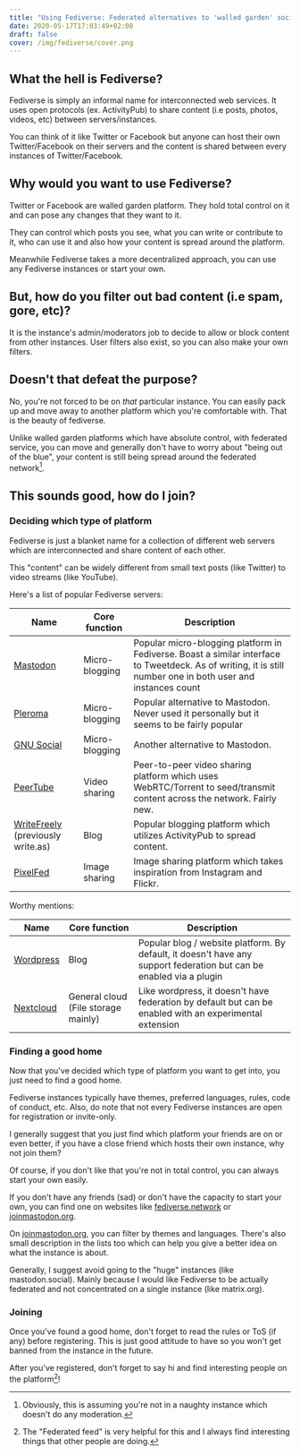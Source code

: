 ```yaml
---
title: "Using Fediverse: Federated alternatives to 'walled garden' social media platforms"
date: 2020-05-17T17:03:49+02:00
draft: false
cover: /img/fediverse/cover.png
---
```


## What the hell is Fediverse?

Fediverse is simply an informal name for interconnected web services. It uses
open protocols (ex. ActivityPub) to share content (i.e posts, photos, videos,
etc) between servers/instances.

You can think of it like Twitter or Facebook but anyone can host their own
Twitter/Facebook on their servers and the content is shared between every
instances of Twitter/Facebook.

## Why would you want to use Fediverse?

Twitter or Facebook are walled garden platform. They hold total control on it
and can pose any changes that they want to it.

They can control which posts you see, what you can write or contribute to it,
who can use it and also how your content is spread around the platform.

Meanwhile Fediverse takes a more decentralized approach, you can use any
Fediverse instances or start your own.

## But, how do you filter out bad content (i.e spam, gore, etc)?

It is the instance's admin/moderators job to decide to allow or block content
from other instances. User filters also exist, so you can also make your own
filters.

## Doesn't that defeat the purpose?

No, you're not forced to be on *that* particular instance. You can easily pack
up and move away to another platform which you're comfortable with. That is the
beauty of fediverse.

Unlike walled garden platforms which have absolute control, with federated
service, you can move and generally don't have to worry about "being out of the
blue", your content is still being spread around the federated network[^1].


## This sounds good, how do I join?

### Deciding which type of platform

Fediverse is just a blanket name for a collection of different web servers which
are interconnected and share content of each other.

This "content" can be widely different from small text posts (like Twitter) to
video streams (like YouTube).

Here's a list of popular Fediverse servers:

| Name                                             | Core function  | Description                                                                                                                                                  |
|--------------------------------------------------|----------------|--------------------------------------------------------------------------------------------------------------------------------------------------------------|
| [Mastodon][mastodon]                             | Micro-blogging | Popular micro-blogging platform in Fediverse. Boast a similar interface to Tweetdeck. As of writing, it is still number one in both user and instances count |
| [Pleroma][pleroma]                               | Micro-blogging | Popular alternative to Mastodon. Never used it personally but it seems to be fairly popular                                                                  |
| [GNU Social][gnu social]                         | Micro-blogging | Another alternative to Mastodon.                                                                                                                             |
| [PeerTube][peertube]                             | Video sharing  | Peer-to-peer video sharing platform which uses WebRTC/Torrent to seed/transmit content across the network. Fairly new.                                       |
| [WriteFreely][writefreely] (previously write.as) | Blog           | Popular blogging platform which utilizes ActivityPub to spread content.                                                                                      |
| [PixelFed][pixelfed]                             | Image sharing  | Image sharing platform which takes inspiration from Instagram and Flickr.                                                                                    |

Worthy mentions:

| Name                   | Core function                       | Description                                                                                                         |
|------------------------|-------------------------------------|---------------------------------------------------------------------------------------------------------------------|
| [Wordpress][wordpress] | Blog                                | Popular blog / website platform. By default, it doesn't have any support federation but can be enabled via a plugin |
| [Nextcloud][nextcloud] | General cloud (File storage mainly) | Like wordpress, it doesn't have federation by default but can be enabled with an experimental extension             |

### Finding a good home

Now that you've decided which type of platform you want to get into, you just
need to find a good home.

Fediverse instances typically have themes, preferred languages, rules, code of
conduct, etc. Also, do note that not every Fediverse instances are open for
registration or invite-only.

I generally suggest that you just find which platform your friends are on or
even better, if you have a close friend which hosts their own instance, why not
join them?

Of course, if you don't like that you're not in total control, you can always
start your own easily.

If you don't have any friends (sad) or don't have the capacity to start your
own, you can find one on websites like [fediverse.network](//fediverse.network) or
[joinmastodon.org](//joinmastodon.org).

On [joinmastodon.org](//joinmastodon.org), you can filter by themes and
languages. There's also small description in the lists too which can help you
give a better idea on what the instance is about.

Generally, I suggest avoid going to the "huge" instances (like mastodon.social).
Mainly because I would like Fediverse to be actually federated and not
concentrated on a single instance (like matrix.org).

### Joining

Once you've found a good home, don't forget to read the rules or ToS (if any)
before registering. This is just good attitude to have so you won't get banned
from the instance in the future.

After you've registered, don't forget to say hi and find interesting people on
the platform[^2]!

[^1]: Obviously, this is assuming you're not in a naughty instance which doesn't
      do any moderation.
[^2]: The "Federated feed" is very helpful for this and I always find
      interesting things that other people are doing.


[mastodon]: https://joinmastodon.org
[pleroma]: https://pleroma.social
[gnu social]: https://gnu.io/social
[peertube]: https://joinpeertube.org
[writefreely]: https://writefreely.org
[pixelfed]: https://pixelfed.org
[wordpress]: https://wordpress.org
[nextcloud]: https://nextcloud.com
